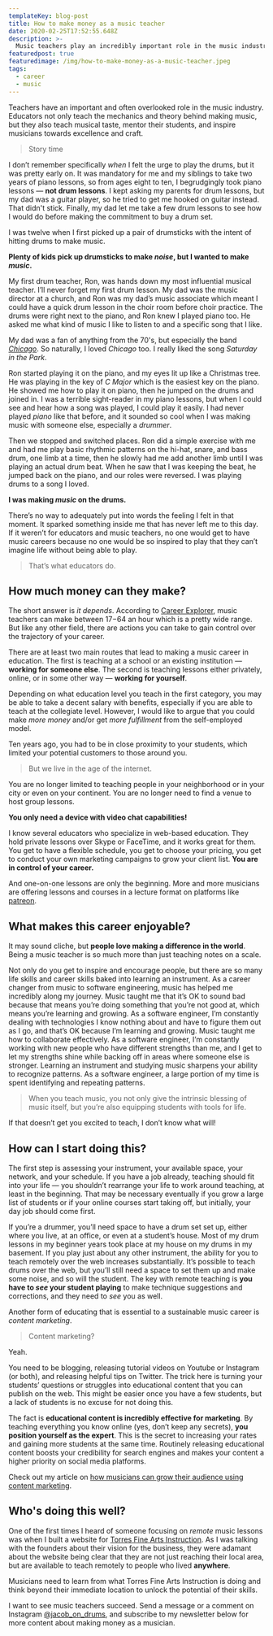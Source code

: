 ```yaml
---
templateKey: blog-post
title: How to make money as a music teacher
date: 2020-02-25T17:52:55.648Z
description: >-
  Music teachers play an incredibly important role in the music industry. I’m going to unpack why teaching is not only meaningful for students, but is also a valuable tool for generating income.
featuredpost: true
featuredimage: /img/how-to-make-money-as-a-music-teacher.jpeg
tags:
  - career
  - music
---
```


Teachers have an important and often overlooked role in the music industry. Educators not only teach the mechanics and theory behind making music, but they also teach musical taste, mentor their students, and inspire musicians towards excellence and craft.

> Story time

I don’t remember specifically _when_ I felt the urge to play the drums, but it was pretty early on. It was mandatory for me and my siblings to take two years of piano lessons, so from ages eight to ten, I begrudgingly took piano lessons — **not drum lessons**. I kept asking my parents for drum lessons, but my dad was a guitar player, so he tried to get me hooked on guitar instead. That didn't stick. Finally, my dad let me take a few drum lessons to see how I would do before making the commitment to buy a drum set.

I was twelve when I first picked up a pair of drumsticks with the intent of hitting drums to make music.

**Plenty of kids pick up drumsticks to make _noise_, but I wanted to make _music_.**

My first drum teacher, Ron, was hands down my most influential musical teacher. I’ll never forget my first drum lesson. My dad was the music director at a church, and Ron was my dad’s music associate which meant I could have a quick drum lesson in the choir room before choir practice. The drums were right next to the piano, and Ron knew I played piano too. He asked me what kind of music I like to listen to and a specific song that I like.

My dad was a fan of anything from the 70's, but especially the band <a href="https://chicagotheband.com/" target="_blank" rel="noreferrer noopener">_Chicago_</a>. So naturally, I loved _Chicago_ too. I really liked the song _Saturday in the Park_.

Ron started playing it on the piano, and my eyes lit up like a Christmas tree. He was playing in the key of _C Major_ which is the easiest key on the piano. He showed me how to play it on piano, then he jumped on the drums and joined in. I was a terrible sight-reader in my piano lessons, but when I could see and hear how a song was played, I could play it easily. I had never played _piano_ like that before, and it sounded so cool when I was making music with someone else, especially a _drummer_.

Then we stopped and switched places. Ron did a simple exercise with me and had me play basic rhythmic patterns on the hi-hat, snare, and bass drum, one limb at a time, then he slowly had me add another limb until I was playing an actual drum beat. When he saw that I was keeping the beat, he jumped back on the piano, and our roles were reversed. I was playing drums to a song I loved.

**I was making _music_ on the drums.**

There’s no way to adequately put into words the feeling I felt in that moment. It sparked something inside me that has never left me to this day. If it weren’t for educators and music teachers, no one would get to have music careers because no one would be so inspired to play that they can’t imagine life without being able to play.

> That’s what educators do.

## How much money can they make?

The short answer is _it depends_. According to <a href="https://www.careerexplorer.com/careers/music-teacher/salary/" target="_blank" rel="noopener noreferrer">Career Explorer</a>, music teachers can make between $17-$64 an hour which is a pretty wide range. But like any other field, there are actions you can take to gain control over the trajectory of your career.

There are at least two main routes that lead to making a music career in education. The first is teaching at a school or an existing institution — **working for someone else**. The second is teaching lessons either privately, online, or in some other way — **working for yourself**.

Depending on what education level you teach in the first category, you may be able to take a decent salary with benefits, especially if you are able to teach at the collegiate level. However, I would like to argue that you could make _more money_ and/or get _more fulfillment_ from the self-employed model.

Ten years ago, you had to be in close proximity to your students, which limited your potential customers to those around you.

> But we live in the age of the internet.

You are no longer limited to teaching people in your neighborhood or in your city or even on your continent. You are no longer need to find a venue to host group lessons.

**You only need a device with video chat capabilities!**

I know several educators who specialize in web-based education. They hold private lessons over Skype or FaceTime, and it works great for them. You get to have a flexible schedule, you get to choose your pricing, you get to conduct your own marketing campaigns to grow your client list. **You are in control of your career.**

And one-on-one lessons are only the beginning. More and more musicians are offering lessons and courses in a lecture format on platforms like <a href="https://www.patreon.com/" target="_blank" rel="noopener noreferrer">patreon</a>.

## What makes this career enjoyable?

It may sound cliche, but **people love making a difference in the world**. Being a music teacher is so much more than just teaching notes on a scale.

Not only do you get to inspire and encourage people, but there are so many life skills and career skills baked into learning an instrument. As a career changer from music to software engineering, music has helped me incredibly along my journey. Music taught me that it’s OK to sound bad because that means you’re doing something that you’re not good at, which means you’re learning and growing. As a software engineer, I’m constantly dealing with technologies I know nothing about and have to figure them out as I go, and that’s OK because I’m learning and growing. Music taught me how to collaborate effectively. As a software engineer, I’m constantly working with new people who have different strengths than me, and I get to let my strengths shine while backing off in areas where someone else is stronger. Learning an instrument and studying music sharpens your ability to recognize patterns. As a software engineer, a large portion of my time is spent identifying and repeating patterns.

> When you teach music, you not only give the intrinsic blessing of music itself, but you’re also equipping students with tools for life.

If that doesn’t get you excited to teach, I don’t know what will!

## How can I start doing this?

The first step is assessing your instrument, your available space, your network, and your schedule. If you have a job already, teaching should fit into your life — you shouldn’t rearrange your life to work around teaching, at least in the beginning. That may be necessary eventually if you grow a large list of students or if your online courses start taking off, but initially, your day job should come first.

If you’re a drummer, you’ll need space to have a drum set set up, either where you live, at an office, or even at a student’s house. Most of my drum lessons in my beginner years took place at my house on my drums in my basement. If you play just about any other instrument, the ability for you to teach remotely over the web increases substantially. It’s possible to teach drums over the web, but you’ll still need a space to set them up and make some noise, and so will the student. The key with remote teaching is **you have to _see_ your student playing** to make technique suggestions and corrections, and they need to _see_ you as well.

Another form of educating that is essential to a sustainable music career is _content marketing_.

> Content marketing?

Yeah.

You need to be blogging, releasing tutorial videos on Youtube or Instagram (or both), and releasing helpful tips on Twitter. The trick here is turning your students’ questions or struggles into educational content that you can publish on the web. This might be easier once you have a few students, but a lack of students is no excuse for not doing this.

The fact is **educational content is incredibly effective for marketing**. By teaching everything you know online (yes, don’t keep any secrets), **you position yourself as the expert**. This is the secret to increasing your rates and gaining more students at the same time. Routinely releasing educational content boosts your credibility for search engines and makes your content a higher priority on social media platforms.

Check out my article on [how musicians can grow their audience using content marketing](/blog/how-musicians-can-grow-their-audience-with-content-marketing/).

## Who's doing this well?

One of the first times I heard of someone focusing on _remote_ music lessons was when I built a website for <a href="https://torresfai.com" target="_blank" rel="noopener noreferrer">Torres Fine Arts Instruction</a>. As I was talking with the founders about their vision for the business, they were adamant about the website being clear that they are not just reaching their local area, but are available to teach remotely to people who lived **anywhere**.

Musicians need to learn from what Torres Fine Arts Instruction is doing and think beyond their immediate location to unlock the potential of their skills.

I want to see music teachers succeed. Send a message or a comment on Instagram <a href="https://instagram.com/jacob_on_drums" target="_blank" rel="noopener noreferrer">@jacob_on_drums</a>, and subscribe to my newsletter below for more content about making money as a musician.
